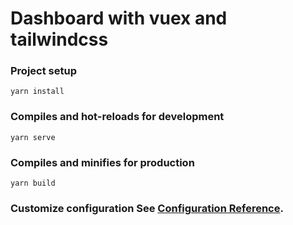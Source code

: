 # Dashboard with vuex and tailwindcss

### Project setup 
` yarn install ` 
### Compiles and hot-reloads for development
 `yarn serve `
 ### Compiles and minifies for production 
 ``` yarn build ``` 
 ### Customize configuration See [Configuration Reference]([https://cli.vuejs.org/config/](https://cli.vuejs.org/config/)). 
